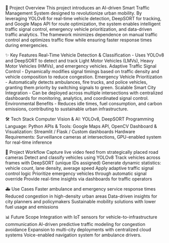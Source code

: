 📌 Project Overview
This project introduces an AI-driven Smart Traffic Management System designed to revolutionize urban mobility. 
By leveraging YOLOv8 for real-time vehicle detection, DeepSORT for tracking, and Google Maps API for route optimization, the system enables intelligent traffic signal control, emergency vehicle prioritization, and data-driven traffic analytics.
The framework minimizes dependence on manual traffic control and optimizes traffic flow while ensuring faster response times during emergencies.

✨ Key Features
Real-Time Vehicle Detection & Classification - Uses YOLOv8 and DeepSORT to detect and track Light Motor Vehicles (LMVs), Heavy Motor Vehicles (HMVs), and emergency vehicles.
Adaptive Traffic Signal Control - Dynamically modifies signal timings based on traffic density and vehicle composition to reduce congestion.
Emergency Vehicle Prioritization - Automatically detects ambulances, fire trucks, and police vehicles, granting them priority by switching signals to green.
Scalable Smart City Integration - Can be deployed across multiple intersections with centralized dashboards for monitoring, analytics, and coordinated signal control.
Environmental Benefits - Reduces idle times, fuel consumption, and carbon emissions, contributing to sustainable urban infrastructure.


🛠️ Tech Stack
Computer Vision & AI: YOLOv8, DeepSORT
Programming Language: Python
APIs & Tools: Google Maps API, OpenCV
Dashboard & Visualization: Streamlit / Flask / Custom dashboards
Hardware Requirements: Surveillance cameras at intersections, GPU-enabled system for real-time inference


📂 Project Workflow
Capture live video feed from strategically placed road cameras
Detect and classify vehicles using YOLOv8
Track vehicles across frames with DeepSORT (unique IDs assigned)
Generate dynamic statistics: vehicle count, lane density, average speed
Apply adaptive traffic signal control logic
Prioritize emergency vehicles through automatic signal override
Provide real-time insights via dashboards for traffic operators


🚑 Use Cases
Faster ambulance and emergency service response times
Reduced congestion in high-density urban areas
Data-driven insights for city planners and policymakers
Sustainable mobility solutions with lower fuel usage and emissions


📊 Future Scope
Integration with IoT sensors for vehicle-to-infrastructure communication
AI-driven predictive traffic modeling for congestion avoidance
Expansion to multi-city deployments with centralized cloud systems
Voice-enabled navigation system for ambulance drivers.








